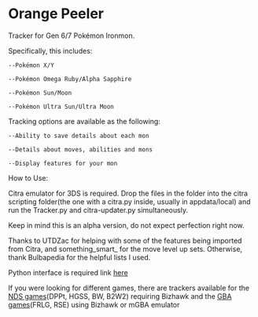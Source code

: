 # Orange Peeler

Tracker for Gen 6/7 Pokémon Ironmon.

Specifically, this includes:

    --Pokémon X/Y

    --Pokémon Omega Ruby/Alpha Sapphire

    --Pokémon Sun/Moon

    --Pokémon Ultra Sun/Ultra Moon


Tracking options are available as the following:

    --Ability to save details about each mon

    --Details about moves, abilities and mons

    --Display features for your mon


How to Use:
 
Citra emulator for 3DS is required. Drop the files in the folder into the citra scripting folder(the one with a citra.py inside, usually in appdata/local) and run the Tracker.py and citra-updater.py simultaneously.

Keep in mind this is an alpha version, do not expect perfection right now.

Thanks to UTDZac for helping with some of the features being imported from Citra, and something_smart_ for the move level up sets. Otherwise, thank Bulbapedia for the helpful lists I used.

Python interface is required link [here](https://www.python.org/downloads/)

If you were looking for different games, there are trackers available for the [NDS games](https://github.com/Brian0255/NDS-Ironmon-Tracker)(DPPt, HGSS, BW, B2W2) requiring Bizhawk and the [GBA games](https://github.com/besteon/Ironmon-Tracker)(FRLG, RSE) using Bizhawk or mGBA emulator

